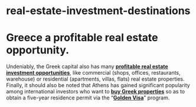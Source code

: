 # real-estate-investment-destinations

<h1>Greece a profitable real estate opportunity.</h1>
Undeniably, the Greek capital also has many <b><a href="https://dkg-development.com/projects.htm">profitable real estate investment opportunities</a></b>, like commercial (shops, offices, restaurants, warehouse) or residential (apartments, villas, flats) real estate properties. Finally, it should also be noted that Athens has gained significant popularity among international investors who want to <b><a href="https://dkg-development.com/projects.htm">buy Greek properties</a></b> so as to obtain a five-year residence permit via the “<b><a href="https://dkg-development.com/greek-golden-visa-en.htm">Golden Visa</a></b>” program.
